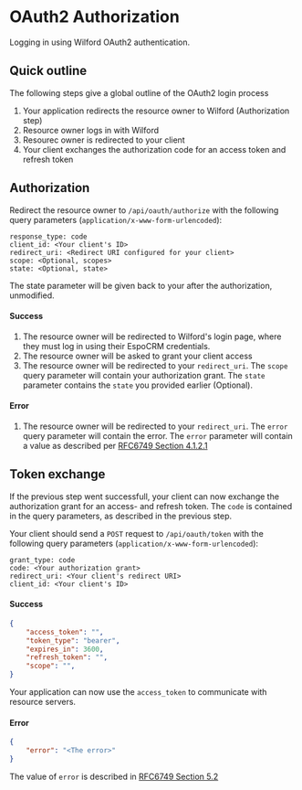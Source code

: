 # OAuth2 Authorization
Logging in using Wilford OAuth2 authentication.

## Quick outline
The following steps give a global outline of the OAuth2 login process
1. Your application redirects the resource owner to Wilford (Authorization step)
2. Resource owner logs in with Wilford
2. Resourec owner is redirected to your client
3. Your client exchanges the authorization code for an access token and refresh token


## Authorization
Redirect the resource owner to `/api/oauth/authorize` with the following query parameters (`application/x-www-form-urlencoded`):
```
response_type: code
client_id: <Your client's ID>
redirect_uri: <Redirect URI configured for your client>
scope: <Optional, scopes>
state: <Optional, state>
```
The state parameter will be given back to your after the authorization, unmodified.

#### Success
1. The resource owner will be redirected to Wilford's login page, where they must log in using their EspoCRM credentials.
2. The resource owner will be asked to grant your client access
3. The resource owner will be redirected to your `redirect_uri`. The `scope` query parameter will contain your authorization grant. The `state` parameter contains the `state` you provided earlier (Optional).

#### Error
1. The resource owner will be redirected to your `redirect_uri`. The `error` query parameter will contain the error.
The `error` parameter will contain a value as described per [RFC6749 Section 4.1.2.1](https://datatracker.ietf.org/doc/html/rfc6749#section-4.1.2.1)

## Token exchange
If the previous step went successfull, your client can now exchange the authorization grant for an access- and refresh token. The `code` is contained in the query parameters, as described in the previous step.

Your client should send a `POST` request to `/api/oauth/token` with the following query parameters (`application/x-www-form-urlencoded`):
```
grant_type: code
code: <Your authorization grant>
redirect_uri: <Your client's redirect URI>
client_id: <Your client's ID>
```

#### Success
```json
{
    "access_token": "",
    "token_type": "bearer",
    "expires_in": 3600,
    "refresh_token": "",
    "scope": "",
}
```
Your application can now use the `access_token` to communicate with resource servers.

#### Error
```json
{
    "error": "<The error>"
}
```
The value of `error` is described in [RFC6749 Section 5.2](https://datatracker.ietf.org/doc/html/rfc6749#section-5.2)